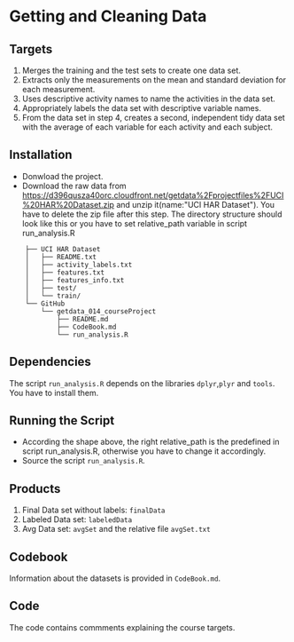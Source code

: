 Getting and Cleaning Data
========================================

## Targets
1. Merges the training and the test sets to create one data set.
2. Extracts only the measurements on the mean and standard deviation for each measurement. 
3. Uses descriptive activity names to name the activities in the data set.
4. Appropriately labels the data set with descriptive variable names.
5. From the data set in step 4, creates a second, independent tidy data set with the average of each variable for each activity and each subject.


## Installation
* Donwload the project.
* Download the raw data from https://d396qusza40orc.cloudfront.net/getdata%2Fprojectfiles%2FUCI%20HAR%20Dataset.zip and unzip it(name:"UCI HAR Dataset"). You have to delete the zip file after this step.
  The directory structure should look like this or you have to set relative_path variable in script run_analysis.R
```
    ├── UCI HAR Dataset
    │   ├── README.txt
    │   ├── activity_labels.txt
    │   ├── features.txt
    │   ├── features_info.txt
    │   ├── test/
    │   └── train/
    └── GitHub
    	└── getdata_014_courseProject
    		├── README.md
    		├── CodeBook.md
    		└── run_analysis.R
```


## Dependencies
The script `run_analysis.R` depends on the libraries `dplyr`,`plyr` and `tools`. You have to install them.
    
## Running the Script
* According the shape above, the right relative_path is the predefined in script run_analysis.R, otherwise you have to change it accordingly.        
* Source the script `run_analysis.R`.

## Products
1. Final Data set without labels: `finalData`
2. Labeled Data set: `labeledData`
3. Avg Data set: `avgSet` and the relative file `avgSet.txt`

 
## Codebook 
Information about the datasets is provided in `CodeBook.md`.     

## Code 
The code contains commments explaining the course targets. 

